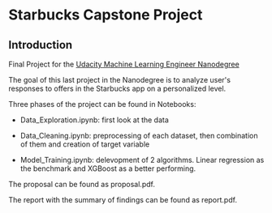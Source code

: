 # Starbucks Capstone Project
 
## Introduction
Final Project for the [Udacity Machine Learning Engineer Nanodegree](https://www.udacity.com/course/machine-learning-engineer-nanodegree--nd009t)

The goal of this last project in the Nanodegree is to analyze user's responses to offers in the Starbucks app on a personalized level.

Three phases of the project can be found in Notebooks:
 
* Data_Exploration.ipynb: first look at the data

* Data_Cleaning.ipynb: preprocessing of each dataset, then combination of them and creation of target variable

* Model_Training.ipynb: delevopment of 2 algorithms. Linear regression as the benchmark and XGBoost as a better performing.

The proposal can be found as proposal.pdf.
 
The report with the summary of findings can be found as report.pdf. 
